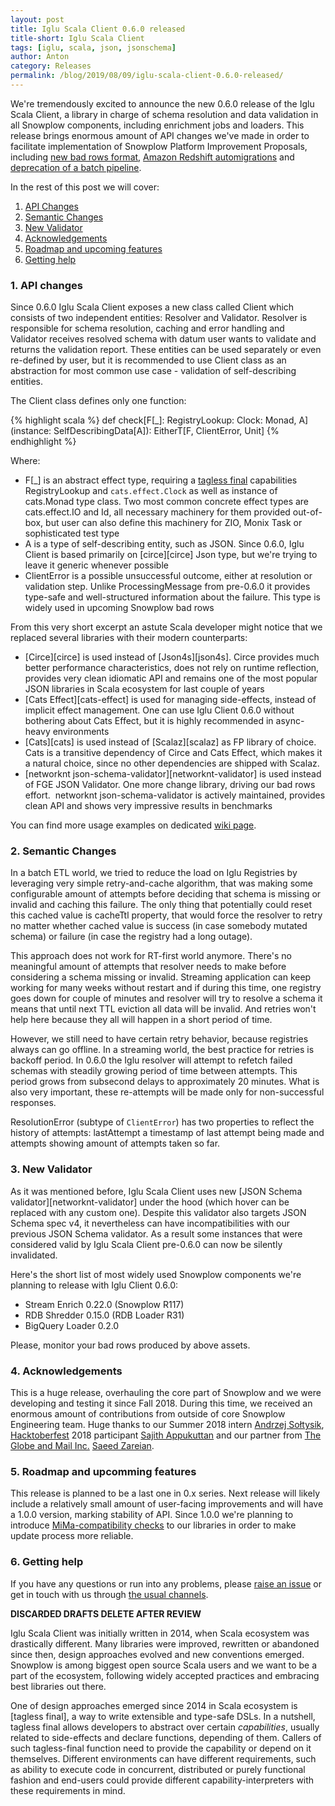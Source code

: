 ```yaml
---
layout: post
title: Iglu Scala Client 0.6.0 released
title-short: Iglu Scala Client
tags: [iglu, scala, json, jsonschema]
author: Anton
category: Releases
permalink: /blog/2019/08/09/iglu-scala-client-0.6.0-released/
---
```


We're tremendously excited to announce the new 0.6.0 release of the Iglu Scala Client, a library in charge of schema resolution and data validation in all Snowplow components, including enrichment jobs and loaders. This release brings enormous amount of API changes we've made in order to facilitate implementation of Snowplow Platform Improvement Proposals, including [new bad rows format][bad-rows-rfc], [Amazon Redshift automigrations][automigrations-rfc] and [deprecation of a batch pipeline][batch-deprecation-rfc].

In the rest of this post we will cover:

1. [API Changes](#api-changes)
2. [Semantic Changes](#semantic-changes)
3. [New Validator](#new-validator)
4. [Acknowledgements](#acknowledgements)
5. [Roadmap and upcoming features](#roadmap)
6. [Getting help](#help)

<!--more-->

<h3 id="api-changes">1. API changes</h3>

Since 0.6.0 Iglu Scala Client exposes a new class called Client which consists of two independent entities: Resolver and Validator. Resolver is responsible for schema resolution, caching and error handling and Validator receives resolved schema with datum user wants to validate and returns the validation report. These entities can be used separately or even re-defined by user, but it is recommended to use Client class as an abstraction for most common use case - validation of self-describing entities.

The Client class defines only one function:

{% highlight scala %}
def check[F[_]: RegistryLookup: Clock: Monad, A](instance: SelfDescribingData[A]): EitherT[F, ClientError, Unit]
{% endhighlight %}

Where:

* F[_] is an abstract effect type, requiring a [tagless final][tagless-final] capabilities RegistryLookup and `cats.effect.Clock` as well as instance of cats.Monad type class. Two most common concrete effect types are cats.effect.IO and Id, all necessary machinery for them provided out-of-box, but user can also define this machinery for ZIO, Monix Task or sophisticated test type
* A is a type of self-describing entity, such as JSON. Since 0.6.0, Iglu Client is based primarily on [circe][circe] Json type, but we're trying to leave it generic whenever possible
* ClientError is a possible unsuccessful outcome, either at resolution or validation step. Unlike ProcessingMessage from pre-0.6.0 it provides type-safe and well-structured information about the failure. This type is widely used in upcoming Snowplow bad rows

From this very short excerpt an astute Scala developer might notice that we replaced several libraries with their modern counterparts:  

* [Circe][circe] is used instead of [Json4s][json4s]. Circe provides much better performance characteristics, does not rely on runtime reflection, provides very clean idiomatic API and remains one of the most popular JSON libraries in Scala ecosystem for last couple of years
* [Cats Effect][cats-effect] is used for managing side-effects, instead of implicit effect management. One can use Iglu Client 0.6.0 without bothering about Cats Effect, but it is highly recommended in async-heavy environments
* [Cats][cats] is used instead of [Scalaz][scalaz] as FP library of choice. Cats is a transitive dependency of Circe and Cats Effect, which makes it a natural choice, since no other dependencies are shipped with Scalaz.
* [networknt json-schema-validator][networknt-validator] is used instead of FGE JSON Validator. One more change library, driving our bad rows effort.  networknt json-schema-validator is actively maintained, provides clean API and shows very impressive results in benchmarks

You can find more usage examples on dedicated [wiki page][iglu-client-docs].

<h3 id="semantic-changes">2. Semantic Changes</h3>

In a batch ETL world, we tried to reduce the load on Iglu Registries by leveraging very simple retry-and-cache algorithm, that was making some configurable amount of attempts before deciding that schema is missing or invalid and caching this failure. The only thing that potentially could reset this cached value is cacheTtl property, that would force the resolver to retry no matter whether cached value is success (in case somebody mutated schema) or failure (in case the registry had a long outage).

This approach does not work for RT-first world anymore. There's no meaningful amount of attempts that resolver needs to make before considering a schema missing or invalid. Streaming application can keep working for many weeks without restart and if during this time, one registry goes down for couple of minutes and resolver will try to resolve a schema it means that until next TTL eviction all data will be invalid. And retries won't help here because they all will happen in a short period of time. 

However, we still need to have certain retry behavior, because registries always can go offline. In a streaming world, the best practice for retries is backoff period. In 0.6.0 the Iglu resolver will attempt to refetch failed schemas with steadily growing period of time between attempts. This period grows from subsecond delays to approximately 20 minutes. What is also very important, these re-attempts will be made only for non-successful responses.

ResolutionError (subtype of `ClientError`) has two properties to reflect the history of attempts: lastAttempt a timestamp of last attempt being made and attempts showing amount of attempts taken so far.


<h3 id="new-validator">3. New Validator</h3>

As it was mentioned before, Iglu Scala Client uses new [JSON Schema validator][networknt-validator] under the hood (which hover can be replaced with any custom one). Despite this validator also targets JSON Schema spec v4, it nevertheless can have incompatibilities with our previous JSON Schema validator. As a result some instances that were considered valid by Iglu Scala Client pre-0.6.0 can now be silently invalidated.

Here's the short list of most widely used Snowplow components we're planning to release with Iglu Client 0.6.0:

* Stream Enrich 0.22.0 (Snowplow R117)
* RDB Shredder 0.15.0 (RDB Loader R31)
* BigQuery Loader 0.2.0

Please, monitor your bad rows produced by above assets.


<h3 id="acknowledgements">4. Acknowledgements</h3>

This is a huge release, overhauling the core part of Snowplow and we were developing and testing it since Fall 2018.
During this time, we received an enormous amount of contributions from outside of core Snowplow Engineering team.
Huge thanks to our Summer 2018 intern [Andrzej Sołtysik][andrzej], [Hacktoberfest][hacktoberfest] 2018 participant [Sajith Appukuttan][saj1th] and our partner from [The Globe and Mail Inc.][globe-and-mail] [Saeed Zareian][saeed].


<h3 id="roadmap">5. Roadmap and upcomming features</h3>

This release is planned to be a last one in 0.x series.
Next release will likely include a relatively small amount of user-facing improvements and will have a 1.0.0 version, marking stability of API.
Since 1.0.0 we're planning to introduce [MiMa-compatibility checks][mima] to our libraries in order to make update process more reliable.


<h3 id="help">6. Getting help</h3>

If you have any questions or run into any problems, please [raise an issue][issues] or get in touch with us through [the usual channels][talk-to-us].




**DISCARDED DRAFTS DELETE AFTER REVIEW**

Iglu Scala Client was initially written in 2014, when Scala ecosystem was drastically different. Many libraries were improved, rewritten or abandoned since then, design approaches evolved and new conventions emerged. Snowplow is among biggest open source Scala users and we want to be a part of the ecosystem, following widely accepted practices and embracing best libraries out there.

One of design approaches emerged since 2014 in Scala ecosystem is [tagless final], a way to write extensible and type-safe DSLs. In a nutshell, tagless final allows developers to abstract over certain _capabilities_, usually related to side-effects and declare functions, depending of them. Callers of such tagless-final function need to provide the capability or depend on it themselves. Different environments can have different requirements, such as ability to execute code in concurrent, distributed or purely functional fashion and end-users could provide different capability-interpreters with these requirements in mind.


[batch-deprecation-rfc]: https://discourse.snowplowanalytics.com/t/rfc-making-the-snowplow-pipeline-real-time-end-to-end-and-deprecating-support-for-batch-processing-modules/3018
[automigrations-rfc]: https://discourse.snowplowanalytics.com/t/redshift-automatic-table-migrations-rfc/2555
[bad-rows-rfc]: https://discourse.snowplowanalytics.com/t/a-new-bad-row-format/2558

[tagless-final]: https://scalac.io/tagless-final-pattern-for-scala-code/
[mima]: https://github.com/lightbend/mima
[iglu-client-docs]: https://github.com/snowplow/iglu/wiki/Scala-client

[andrzej]: https://github.com/asoltysik
[hacktoberfest]: https://hacktoberfest.digitalocean.com/
[saj1th]: https://github.com/saj1th
[saeed]: https://github.com/szareiangm
[globe-and-mail]: https://www.theglobeandmail.com/

[issues]: https://github.com/snowplow/snowplow/iglu-scala-client/issues
[talk-to-us]: https://github.com/snowplow/snowplow/wiki/Talk-to-us
